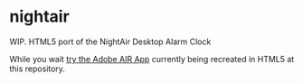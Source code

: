 # nightair
WIP. HTML5 port of the NightAir Desktop Alarm Clock

While you wait [try the Adobe AIR App](http://devries.jp/nightair) currently being recreated in HTML5 at this repository.
